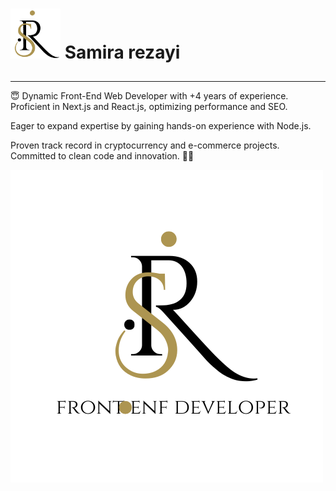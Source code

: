 <h1>
<img src="https://github.com/samirarezai/samirarezai/blob/main/logo.png" style="width:80px;height:80px;" alt="Samira Rezayi">
<span style="display:inline-block;margin-bottom:10px;">Samira rezayi</span>
</h1>
<hr/>
<p>
😇
Dynamic Front-End Web Developer with +4 years of experience. Proficient in Next.js and React.js, optimizing performance and SEO.
</p>
<p>
Eager to expand expertise by gaining hands-on experience with Node.js. 
</p>
<p>Proven track record in cryptocurrency and e-commerce projects. Committed to clean code and innovation. 🔮🎉
</p>
<img src="https://github.com/samirarezai/samirarezai/blob/main/White.png" alt="my banner">
